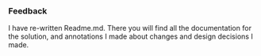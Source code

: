 ### Feedback

I have re-written Readme.md. There you will find all the documentation for the solution, and annotations I made about changes and design decisions I made.
